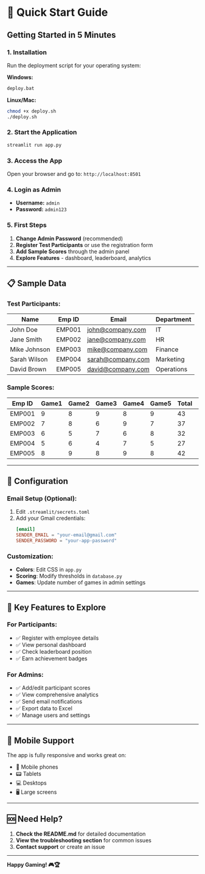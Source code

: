 # 🚀 Quick Start Guide

## Getting Started in 5 Minutes

### 1. **Installation**
Run the deployment script for your operating system:

**Windows:**
```bash
deploy.bat
```

**Linux/Mac:**
```bash
chmod +x deploy.sh
./deploy.sh
```

### 2. **Start the Application**
```bash
streamlit run app.py
```

### 3. **Access the App**
Open your browser and go to: `http://localhost:8501`

### 4. **Login as Admin**
- **Username:** `admin`
- **Password:** `admin123`

### 5. **First Steps**
1. **Change Admin Password** (recommended)
2. **Register Test Participants** or use the registration form
3. **Add Sample Scores** through the admin panel
4. **Explore Features** - dashboard, leaderboard, analytics

---

## 📋 Sample Data

### Test Participants:
| Name | Emp ID | Email | Department |
|------|--------|--------|------------|
| John Doe | EMP001 | john@company.com | IT |
| Jane Smith | EMP002 | jane@company.com | HR |
| Mike Johnson | EMP003 | mike@company.com | Finance |
| Sarah Wilson | EMP004 | sarah@company.com | Marketing |
| David Brown | EMP005 | david@company.com | Operations |

### Sample Scores:
| Emp ID | Game1 | Game2 | Game3 | Game4 | Game5 | Total | Gift |
|--------|-------|-------|-------|-------|-------|-------|------|
| EMP001 | 9 | 8 | 9 | 8 | 9 | 43 | Gold |
| EMP002 | 7 | 8 | 6 | 9 | 7 | 37 | Silver |
| EMP003 | 6 | 5 | 7 | 6 | 8 | 32 | Silver |
| EMP004 | 5 | 6 | 4 | 7 | 5 | 27 | Participation |
| EMP005 | 8 | 9 | 8 | 9 | 8 | 42 | Gold |

---

## 🔧 Configuration

### Email Setup (Optional):
1. Edit `.streamlit/secrets.toml`
2. Add your Gmail credentials:
   ```toml
   [email]
   SENDER_EMAIL = "your-email@gmail.com"
   SENDER_PASSWORD = "your-app-password"
   ```

### Customization:
- **Colors**: Edit CSS in `app.py`
- **Scoring**: Modify thresholds in `database.py`
- **Games**: Update number of games in admin settings

---

## 🎯 Key Features to Explore

### For Participants:
- ✅ Register with employee details
- ✅ View personal dashboard
- ✅ Check leaderboard position
- ✅ Earn achievement badges

### For Admins:
- ✅ Add/edit participant scores
- ✅ View comprehensive analytics
- ✅ Send email notifications
- ✅ Export data to Excel
- ✅ Manage users and settings

---

## 📱 Mobile Support
The app is fully responsive and works great on:
- 📱 Mobile phones
- 📟 Tablets
- 💻 Desktops
- 🖥️ Large screens

---

## 🆘 Need Help?

1. **Check the README.md** for detailed documentation
2. **View the troubleshooting section** for common issues
3. **Contact support** or create an issue

---

**Happy Gaming! 🎮🏆**
